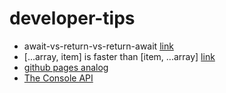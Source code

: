 # developer-tips
- await-vs-return-vs-return-await [link](https://jakearchibald.com/2017/await-vs-return-vs-return-await/)
- [...array, item] is faster than [item, ...array] [link](https://dmitripavlutin.com/javascript-spread-operator-performance-optimization/)
- [github pages analog](https://www.netlify.com/pricing/)
- [The Console API](https://webdevblog.ru/vyhod-za-predely-console-log-8-console-metodov-kotorye-sleduet-ispolzovat-pri-otladke-javascript-i-node/)
